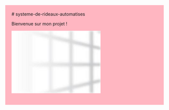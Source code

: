 <div style="background-color: #ffb6c1; padding: 20px;">
# systeme-de-rideaux-automatises
  
Bienvenue sur mon projet !

![Image de Fond](background.jpg)

</div>
